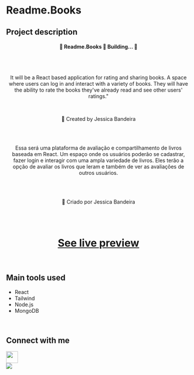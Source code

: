 # Readme.Books

## Project description
<h4 align="center"> 
	🚧  Readme.Books 🚀 Building...  🚧
</h4>

<br>
<br>

<p align="center">It will be a React based application for rating and sharing books. A space where users can log in and interact with a variety of books. They will have the ability to rate the books they've already read and see other users' ratings."</p>
<br>
<p align="center">🚀 Created by Jessica Bandeira</p>

<br>
<br>

<p align="center">Essa será uma plataforma de avaliação e compartilhamento de livros baseada em React. Um espaço onde os usuários poderão se cadastrar, fazer login e interagir com uma ampla variedade de livros. Eles terão a opção de avaliar os livros que leram e também de ver as avaliações de outros usuários.</p>

<br>
<br>

<p align="center">🚀 Criado por Jessica Bandeira</p>

<br>
<br>

<h1 align="center">
    <a href="https://readmebooks.vercel.app/">See live preview</a>
</h1>

<br>

## Main tools used
- React
- Tailwind
- Node.js
- MongoDB

<br>

## Connect with me 
<img src="https://github.com/TheDudeThatCode/TheDudeThatCode/blob/master/Assets/Handshake.gif" height="32px">
<div>
  <a href="https://www.linkedin.com/in/jessica-santosb/"><img src="https://img.shields.io/badge/LinkedIn-0077B5?style=for-the-badge&logo=linkedin&logoColor=white"></a>
</div>